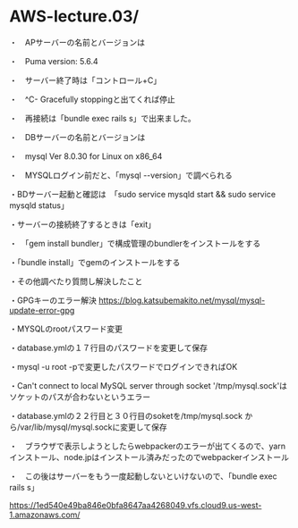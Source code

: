 # AWS-lecture.03/

・　APサーバーの名前とバージョンは

・　Puma version: 5.6.4 

・　サーバー終了時は「コントロール+C」

・　^C- Gracefully stoppingと出てくれば停止

・　再接続は「bundle exec rails s」で出来ました。


・　DBサーバーの名前とバージョンは

・　mysql  Ver 8.0.30 for Linux on x86_64 

・　MYSQLログイン前だと、「mysql --version」で調べられる

・BDサーバー起動と確認は　「sudo service mysqld start && sudo service mysqld status」

・サーバーの接続終了するときは「exit」

・　「gem install bundler」で構成管理のbundlerをインストールをする

・「bundle install」でgemのインストールをする

・その他調べたり質問し解決したこと

・GPGキーのエラー解決
https://blog.katsubemakito.net/mysql/mysql-update-error-gpg

・MYSQLのrootパスワード変更

・database.ymlの１７行目のパスワードを変更して保存

・mysql -u root -pで変更したパスワードでログインできればOK

・Can't connect to local MySQL server through socket '/tmp/mysql.sock'はソケットのパスが合わないというエラー

・database.ymlの２２行目と３０行目のsoketを/tmp/mysql.sock から/var/lib/mysql/mysql.sockに変更して保存

・　ブラウザで表示しようとしたらwebpackerのエラーが出てくるので、yarnインストール、node.jpはインストール済みだったのでwebpackerインストール

・　この後はサーバーをもう一度起動しないといけないので、「bundle exec rails s」

https://1ed540e49ba846e0bfa8647aa4268049.vfs.cloud9.us-west-1.amazonaws.com/
